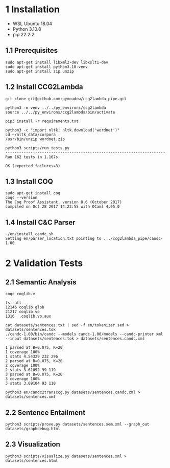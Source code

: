 # 1 Installation

* WSL Ubuntu 18.04
* Python 3.10.8
* pip 22.2.2

## 1.1 Prerequisites

```
sudo apt-get install libxml2-dev libxslt1-dev
sudo apt-get install python3.10-venv
sudo apt-get install zip unzip
```

## 1.2 Install CCG2Lambda

```
git clone git@github.com:pymeadow/ccg2lambda_pipe.git

python3 -m venv ../../py_environs/ccg2lambda
source ../../py_environs/ccg2lambda/bin/activate

pip3 install -r requirements.txt

python3 -c "import nltk; nltk.download('wordnet')"
cd ~/nltk_data/corpora
/usr/bin/unzip wordnet.zip

python3 scripts/run_tests.py
----------------------------------------------------------------------
Ran 162 tests in 1.167s

OK (expected failures=3)
```

## 1.3 Install COQ

```
sudo apt-get install coq
coqc --version
The Coq Proof Assistant, version 8.6 (October 2017)
compiled on Oct 28 2017 14:23:55 with OCaml 4.05.0
```

## 1.4 Install C&C Parser
```
./en/install_candc.sh
Setting en/parser_location.txt pointing to .../ccg2lambda_pipe/candc-1.00
```

# 2 Validation Tests

## 2.1 Semantic Analysis

```
coqc coqlib.v

ls -alt
12146 coqlib.glob
21217 coqlib.vo
1316  .coqlib.vo.aux

cat datasets/sentences.txt | sed -f en/tokenizer.sed > datasets/sentences.tok
./candc-1.00/bin/candc --models candc-1.00/models --candc-printer xml --input datasets/sentences.tok > datasets/sentences.candc.xml

1 parsed at B=0.075, K=20
1 coverage 100%
1 stats 4.54329 232 296
2 parsed at B=0.075, K=20
2 coverage 100%
2 stats 3.61092 99 119
3 parsed at B=0.075, K=20
3 coverage 100%
3 stats 3.09104 93 110

python3 en/candc2transccg.py datasets/sentences.candc.xml > datasets/sentences.xml
```

## 2.2 Sentence Entailment

```
python3 scripts/prove.py datasets/sentences.sem.xml --graph_out datasets/graphdebug.html

```

## 2.3 Visualization

```
python3 scripts/visualize.py datasets/sentences.xml > datasets/sentences.html
```
